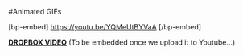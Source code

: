 #Animated GIFs

[bp-embed] https://youtu.be/YQMeUtBYVaA [/bp-embed]

[**DROPBOX VIDEO**](https://www.dropbox.com/s/zw4fwd62l5lerbx/buddyboss-platform-animated-gifs.mp4?raw=1)
(To be embedded once we upload it to Youtube...)